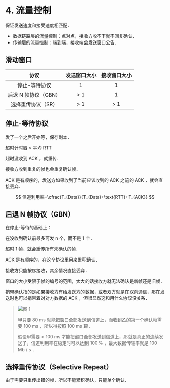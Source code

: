 # 4. 流量控制

保证发送速度和接受速度相匹配．

- 数据链路层的流量控制：点对点，接收方收不下就不回复确认．
- 传输层的流量控制：端到端，接收端会发送窗口公告．

## 滑动窗口

|协议|发送窗口大小|接收窗口大小|
|:---:|:---:|:---:|
停止-等待协议|1|1|
后退 N 帧协议（GBN）|> 1|1
选择重传协议（SR）|> 1|> 1

## 停止-等待协议

发了一个之后开始等，保存副本．

超时计时器 > 平均 RTT

超时没收到 ACK ，就重传．

接收方收到重复的帧也会重复确认帧．

ACK 是有顺序的，发送方如果收到了当前应该收到的 ACK 之前的 ACK ，就会直接丢弃．

$$
信道利用率=\cfrac{T_{Data}}{T_{Data}+\text{RTT}+T_{ACK}}
$$

## 后退 N 帧协议（GBN）

在停止-等待的基础上：

在没收到确认前最多可发 n 个，而不是 1 个．

超时 1 帧，就会重传所有未确认的帧．

ACK 是有顺序的，在这个协议里用来累积确认．

接收方只能按序接收，其余情况直接丢弃．

窗口的大小受限于帧的编号的范围，太大的话接收方就无法确认是新帧还是旧帧．

捎带确认指的是如果接收方有给发送方的数据，或者双方就是在双向通信，那在发送时也可以捎带着对对方数据的 ACK ，但很显然这和用什么协议没关系．

> ![图 1](../../../../.media/8291af430c6d9c2fe837a3b0fdf30f92b4847663c7e4fe250b7b1df8f24ed662.png)  
>
> 甲只要 80 ms 就能把窗口全部发送到信道上，而收到乙的第一个确认帧需要 100 ms ，所以得按照 100 ms 算．
>
> 假设甲需要 > 100 ms 才能把窗口全部发送到信道上，那就是真正的连续发送了，信道利用率在稳定时可以达到 100 % ，最大数据传输率就是 100 Mb / s ．

## 选择重传协议（Selective Repeat）

由于需要只重传出错的帧，所以不能累积确认，只能单个确认．
